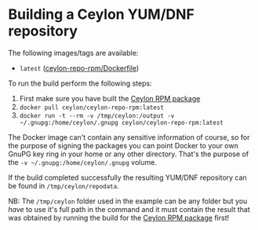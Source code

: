 # Building a Ceylon YUM/DNF repository

The following images/tags are available:

 - `latest` ([ceylon-repo-rpm/Dockerfile](https://github.com/ceylon-docker/ceylon-repo-rpm/blob/master/Dockerfile))

To run the build perform the following steps:

 1. First make sure you have built the [Ceylon RPM package](https://hub.docker.com/r/ceylon/ceylon-package-rpm/)
 2. `docker pull ceylon/ceylon-repo-rpm:latest`
 3. `docker run -t --rm -v /tmp/ceylon:/output -v ~/.gnupg:/home/ceylon/.gnupg ceylon/ceylon-repo-rpm:latest`

The Docker image can't contain any sensitive information of course, so for the purpose of signing the packages you can point Docker to your own GnuPG key ring in your home or any other directory. That's the purpose of the `-v ~/.gnupg:/home/ceylon/.gnupg` volume.

If the build completed successfully the resulting YUM/DNF repository can be found in `/tmp/ceylon/repodata`.

NB: The `/tmp/ceylon` folder used in the example can be any folder but you *have* to use it's full path in the command and it must contain the result that was obtained by running the build for the  [Ceylon RPM package](https://hub.docker.com/r/ceylon/ceylon-package-rpm/) first!
